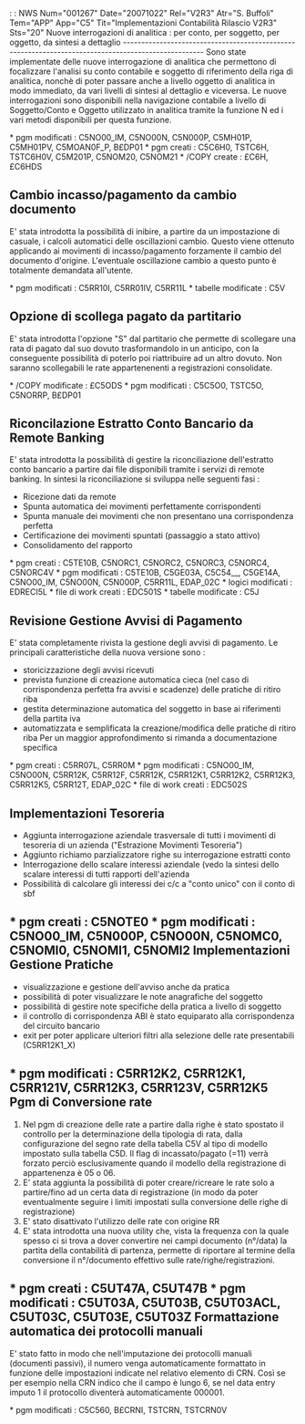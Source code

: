  :  : NWS Num="001267" Date="20071022" Rel="V2R3" Atr="S. Buffoli" Tem="APP" App="C5" Tit="Implementazioni Contabilità Rilascio V2R3" Sts="20"
Nuove interrogazioni di analitica :  per conto, per soggetto, per oggetto, da sintesi a dettaglio ----------------------------------------------------------------------------------------------------
Sono state implementate delle nuove interrogazione di analitica che permettono di focalizzare l'analisi su conto contabile e soggetto di riferimento della riga di analitica, nonchè di poter passare anche a livello oggetto di analitica in modo immediato, da vari livelli di sintesi al dettaglio e viceversa. Le nuove interrogazioni sono disponibili nella navigazione contabile a livello di Soggetto/Conto e Oggetto utilizzato in analitica tramite la funzione N ed i vari metodi disponibili per questa funzione.

\* pgm modificati :  C5NO00_IM, C5NO00N, C5N000P, C5MH01P, C5MH01PV, C5MOAN0F_P, B£DP01 \* pgm creati :  C5C6H0, TSTC6H, TSTC6H0V, C5M201P, C5NOM20, C5NOM21
\* /COPY create :  £C6H, £C6HDS

Cambio incasso/pagamento da cambio documento
-----------------------------------------------------------
E' stata introdotta la possibilità di inibire, a partire da un impostazione di casuale, i calcoli automatici delle oscillazioni cambio. Questo viene ottenuto applicando ai movimenti di incasso/pagamento forzamente il cambio del documento d'origine. L'eventuale oscillazione cambio a questo punto è totalmente demandata all'utente.

\* pgm modificati :  C5RR10I, C5RR01IV, C5RR11L
\* tabelle modificate :  C5V

Opzione di scollega pagato da partitario
----------------------------------------------------------------------------------------------------
E' stata introdotta l'opzione "S" dal partitario che permette di scollegare una rata di pagato dal suo dovuto trasformandolo in un anticipo, con la conseguente possibilità di poterlo poi riattribuire ad un altro dovuto. Non saranno scollegabili le rate appartenenenti a registrazioni consolidate.

\* /COPY modificate :  £C5ODS
\* pgm modificati :  C5C5O0, TSTC5O, C5NORRP, B£DP01

Riconcilazione Estratto Conto Bancario da Remote Banking
----------------------------------------------------------------------------------------------------
E' stata introdotta la possibilità di gestire la riconciliazione dell'estratto conto bancario a partire dai file disponibili tramite i servizi di remote banking.
In sintesi la riconciliazione si sviluppa nelle seguenti fasi : 
- Ricezione dati da remote
- Spunta automatica dei movimenti perfettamente corrispondenti
- Spunta manuale dei movimenti che non presentano una corrispondenza perfetta
- Certificazione dei movimenti spuntati (passaggio a stato attivo)
- Consolidamento del rapporto

\* pgm creati :  C5TE10B, C5NORC1, C5NORC2, C5NORC3, C5NORC4, C5NORC4V
\* pgm modificati :  C5TE10B, C5GE03A, C5C54__, C5GE14A, C5NO00_IM, C5NO00N, C5N000P, C5RR11L, EDAP_02C
\* logici modificati :  EDRECI5L
\* file di work creati :  EDC501S
\* tabelle modificate :  C5J

Revisione Gestione Avvisi di Pagamento
----------------------------------------------------------------------------------------------------
E' stata completamente rivista la gestione degli avvisi di pagamento. Le principali caratteristiche
della nuova versione sono : 
- storicizzazione degli avvisi ricevuti
- prevista funzione di creazione automatica cieca (nel caso di corrispondenza perfetta fra
avvisi e scadenze) delle pratiche di ritiro riba
- gestita determinazione automatica del soggetto in base ai riferimenti della partita iva
- automatizzata e semplificata la creazione/modifica delle pratiche di ritiro riba
Per un maggior approfondimento si rimanda a documentazione specifica

\* pgm creati :  C5RR07L, C5RR0M
\* pgm modificati :  C5NO00_IM, C5NO00N, C5RR12K, C5RR12F, C5RR12K, C5RR12K1, C5RR12K2, C5RR12K3, C5RR12K5, C5RR12T, EDAP_02C
\* file di work creati :  EDC502S

Implementazioni Tesoreria
----------------------------------------------------------------------------------------------------
- Aggiunta interrogazione aziendale trasversale di tutti i movimenti di tesoreria di un azienda
("Estrazione Movimenti Tesoreria")
- Aggiunto richiamo parzializzatore righe su interrogazione estratti conto
- Interrogazione dello scalare interessi aziendale (vedo la sintesi dello scalare interessi
di tutti rapporti dell'azienda
- Possibilità di calcolare gli interessi dei c/c a "conto unico" con il conto di sbf

\* pgm creati :  C5NOTE0
\* pgm modificati :  C5NO00_IM, C5N000P, C5NO00N, C5NOMC0, C5NOMI0, C5NOMI1, C5NOMI2 
Implementazioni Gestione Pratiche
----------------------------------------------------------------------------------------------------
- visualizzazione e gestione dell'avviso anche da pratica
- possibilità di poter visualizzare le note anagrafiche del soggetto
- possibilità di gestire note specifiche della pratica a livello di soggetto
- il controllo di corrispondenza ABI è stato equiparato alla corrispondenza del circuito bancario
- exit per poter applicare ulteriori filtri alla selezione delle rate presentabili (C5RR12K1_X)

\* pgm modificati :  C5RR12K2, C5RR12K1, C5RR121V, C5RR12K3, C5RR123V, C5RR12K5 
Pgm di Conversione rate
--------------------------------------------
1. Nel pgm di creazione delle rate a partire dalla righe è stato spostato il controllo per la
determinazione della tipologia di rata, dalla configurazione del segno rate della tabella C5V al tipo di modello impostato sulla tabella C5D. Il flag di incassato/pagato (=11) verrà forzato perciò esclusivamente quando il modello della registrazione di appartenenza è 05 o 06.
2. E' stata aggiunta la possibilità di poter creare/ricreare le rate solo a partire/fino ad un certa
data di registrazione (in modo da poter eventualmente seguire i limiti impostati sulla conversione
delle righe di registrazione)
3. E' stato disattivato l'utilizzo delle rate con origine RR
4. E' stata introdotta una nuova utility che, vista la frequenza con la quale spesso ci si trova
a dover convertire nei campi documento (n°/data) la partita della contabilità di partenza, permette
di riportare al termine della conversione il n°/documento effettivo sulle rate/righe/registrazioni.

\* pgm creati :  C5UT47A, C5UT47B
\* pgm modificati :  C5UT03A, C5UT03B, C5UT03ACL, C5UT03C, C5UT03E, C5UT03Z 
Formattazione automatica dei protocolli manuali
---------------------------------------------------
E' stato fatto in modo che nell'imputazione dei protocolli manuali (documenti passivi), il numero venga automaticamente formattato in funzione delle impostazioni indicate nel relativo elemento di CRN. Così se per esempio nella CRN indico che il campo è lungo 6, se nel data entry imputo 1 il protocollo diventerà automaticamente 000001.

\* pgm modificati :  C5C560, B£CRNI, TSTCRN, TSTCRN0V
